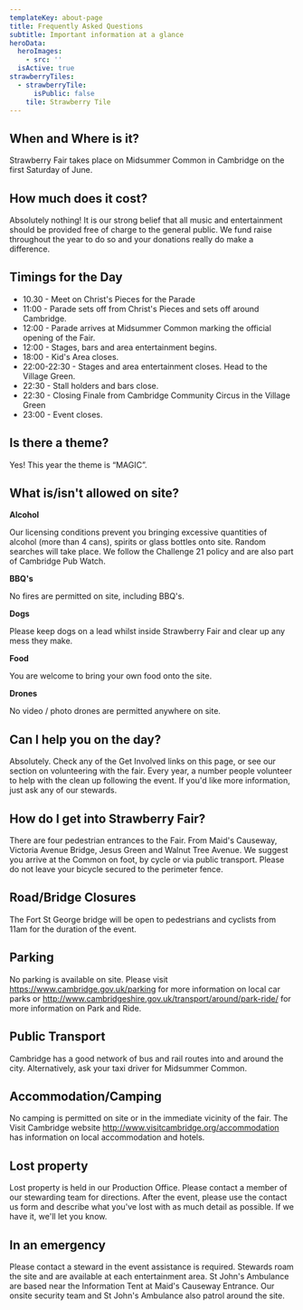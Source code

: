 ```yaml
---
templateKey: about-page
title: Frequently Asked Questions
subtitle: Important information at a glance
heroData:
  heroImages:
    - src: ''
  isActive: true
strawberryTiles:
  - strawberryTile:
      isPublic: false
    tile: Strawberry Tile
---
```

## When and Where is it?

Strawberry Fair takes place on Midsummer Common in Cambridge on the first Saturday of June. 

## How much does it cost?

Absolutely nothing! It is our strong belief that all music and entertainment should be provided free of charge to the general public. We fund raise throughout the year to do so and your donations really do make a difference.

## Timings for the Day

* 10.30 - Meet on Christ's Pieces for the Parade
* 11:00 - Parade sets off from Christ's Pieces and sets off around Cambridge.
* 12:00 - Parade arrives at Midsummer Common marking the official opening of the Fair.
* 12:00 - Stages, bars and area entertainment begins.
* 18:00 - Kid's Area closes.
* 22:00-22:30 - Stages and area entertainment closes. Head to the Village Green.
* 22:30 - Stall holders and bars close.
* 22:30 - Closing Finale from Cambridge Community Circus in the Village Green
* 23:00 - Event closes.

## Is there a theme?

Yes! This year the theme is “MAGIC”. 

## What is/isn't allowed on site?

**Alcohol**

Our licensing conditions prevent you bringing excessive quantities of alcohol (more than 4 cans), spirits or glass bottles onto site. Random searches will take place. We follow the Challenge 21 policy and are also part of Cambridge Pub Watch.

**BBQ's**

No fires are permitted on site, including BBQ's.

**Dogs**

Please keep dogs on a lead whilst inside Strawberry Fair and clear up any mess they make.

**Food**

You are welcome to bring your own food onto the site.

**Drones**

No video / photo drones are permitted anywhere on site. 

## Can I help you on the day?

Absolutely. Check any of the Get Involved links on this page, or see our section on volunteering with the fair. Every year, a number people volunteer to help with the clean up following the event. If you'd like more information, just ask any of our stewards. 

## How do I get into Strawberry Fair?

There are four pedestrian entrances to the Fair. From Maid's Causeway, Victoria Avenue Bridge, Jesus Green and Walnut Tree Avenue. We suggest you arrive at the Common on foot, by cycle or via public transport. Please do not leave your bicycle secured to the perimeter fence.

## Road/Bridge Closures

The Fort St George bridge will be open to pedestrians and cyclists from 11am for the duration of the event.

## Parking

No parking is available on site. Please visit https://www.cambridge.gov.uk/parking for more information on local car parks or http://www.cambridgeshire.gov.uk/transport/around/park-ride/ for more information on Park and Ride.

## Public Transport

Cambridge has a good network of bus and rail routes into and around the city. Alternatively, ask your taxi driver for Midsummer Common.

## Accommodation/Camping

No camping is permitted on site or in the immediate vicinity of the fair. The Visit Cambridge website http://www.visitcambridge.org/accommodation has information on local accommodation and hotels.

## Lost property

Lost property is held in our Production Office. Please contact a member of our stewarding team for directions. After the event, please use the contact us form and describe what you've lost with as much detail as possible. If we have it, we'll let you know. 

## In an emergency

Please contact a steward in the event assistance is required. Stewards roam the site and are available at each entertainment area. St John's Ambulance are based near the Information Tent at Maid's Causeway Entrance. Our onsite security team and St John's Ambulance also patrol around the site.

